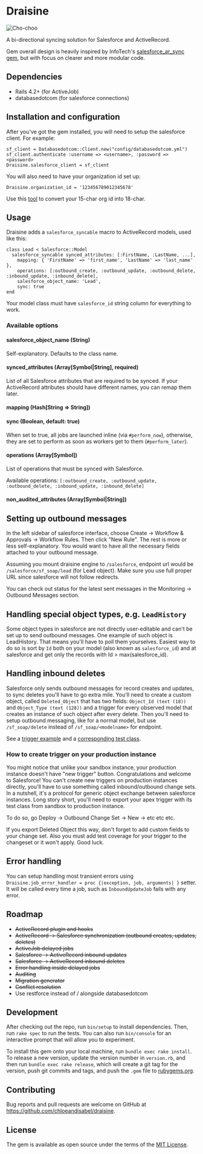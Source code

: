 # Draisine

![Cho-choo](https://upload.wikimedia.org/wikipedia/commons/thumb/3/3d/GAZ-13_Chaika_draisine.jpg/600px-GAZ-13_Chaika_draisine.jpg)

A bi-directional syncing solution for Salesforce and ActiveRecord.

Gem overall design is heavily inspired by InfoTech's [salesforce_ar_sync gem](https://github.com/InfoTech/salesforce_ar_sync), but with focus on clearer and more modular code.

## Dependencies

* Rails 4.2+ (for ActiveJob)
* databasedotcom (for salesforce connections)


## Installation and configuration

After you've got the gem installed, you will need to setup the salesforce client. For example:

```
sf_client = Databasedotcom::Client.new("config/databasedotcom.yml")
sf_client.authenticate :username => <username>, :password => <password>
Draisine.salesforce_client = sf_client
```

You will also need to have your organization id set up:

```
Draisine.organization_id = '123456789012345678'
```

Use this [tool](https://cloudjedi.wordpress.com/no-fuss-salesforce-id-converter/) to convert your 15-char org id into 18-char.

## Usage

Draisine adds a `salesforce_syncable` macro to ActiveRecord models, used like this:

```
class Lead < Salesforce::Model
  salesforce_syncable synced_attributes: [:FirstName, :LastName, ...],
    mapping: { 'FirstName' => 'first_name', 'LastName' => 'last_name' },
    operations: [:outbound_create, :outbound_update, :outbound_delete, :inbound_update, :inbound_delete],
    salesforce_object_name: 'Lead',
    sync: true
end
```

Your model class must have `salesforce_id` string column for everything to work.

### Available options

#### salesforce_object_name (String)

Self-explanatory. Defaults to the class name.

#### synced_attributes (Array[Symbol|String], required)

List of all Salesforce attributes that are required to be synced. If your ActiveRecord attributes should have different names, you can remap them later.

#### mapping (Hash[String => String])

#### sync (Boolean, default: true)

When set to true, all jobs are launched inline (via `#perform_now`), otherwise, they are set to perform as soon as workers get to them (`#perform_later`).

#### operations (Array[Symbol])

List of operations that must be synced with Salesforce.

Available operations: `[:outbound_create, :outbound_update, :outbound_delete, :inbound_update, :inbound_delete]`

#### non_audited_attributes (Array[Symbol|String])

## Setting up outbound messages

In the left sidebar of salesforce interface, choose Create -> Workflow & Approvals -> Workflow Rules. Then click "New Rule". The rest is more or less self-explanatory. You would want to have all the necessary fields attached to your outbound message.

Assuming you mount draisine engine to `/salesforce`, endpoint url would be `/salesforce/sf_soap/lead` (for Lead object). Make sure you use full proper URL since salesforce will not follow redirects.

You can check out status for the latest sent messages in the Monitoring -> Outbound Messages section.

## Handling special object types, e.g. `LeadHistory`

Some object types in salesforce are not directly user-editable and can't be set up to send outbound messages. One example of such object is LeadHistory. That means you'll have to poll them yourselves. Easiest way to do so is sort by `Id` both on your model (also known as `salesforce_id`) and at salesforce and get only the records with Id > max(salesforce_id).

## Handling inbound deletes

Salesforce only sends outbound messages for record creates and updates, to sync deletes you'll have to go extra mile. You'll need to create a custom object, called `Deleted_Object` that has two fields: `Object_Id (text (18))` and `Object_Type (text (128))` and a trigger for every observed model that creates an instance of such object after every delete. Then you'll need to setup outbound messaging, like for a normal model, but use `/sf_soap/delete` instead of `/sf_soap/<modelname>` for endpoint.

See a [trigger example](salesforce/sample_delete_trigger.apex) and a [corresponding test class](salesforce/sample_test_class_for_delete_trigger.apex).


### How to create trigger on your production instance

You might notice that unlike your sandbox instance, your production instance doesn't have "new trigger" button. Congratulations and welcome to Salesforce! You can't create new triggers on production instances directly, you'll have to use something called inbound/outbound change sets. In a nutshell, it's a protocol for generic object exchange between salesforce instances. Long story short, you'll need to export your apex trigger with its test class from sandbox to production instance.

To do so, go Deploy -> Outbound Change Set -> New -> etc etc etc.

If you export Deleted Object this way, don't forget to add custom fields to your change set. Also you must add test coverage for your trigger to the changeset or it won't apply. Good luck.


## Error handling

You can setup handling most transient errors using `Draisine.job_error_handler = proc {|exception, job, arguments| }` setter. It will be called every time a job, such as `InboundUpdateJob` fails with any error.

## Roadmap


* ~~ActiveRecord plugin and hooks~~
* ~~ActiveRecord -> Salesforce synchronization (outbound creates, updates, deletes)~~
* ~~ActiveJob delayed jobs~~
* ~~Salesforce -> ActiveRecord inbound updates~~
* ~~Salesforce -> ActiveRecord inbound deletes~~
* ~~Error handling inside delayed jobs~~
* ~~Auditing~~
* ~~Migration generator~~
* ~~Conflict resolution~~
* Use restforce instead of / alongside databasedotcom


## Development

After checking out the repo, run `bin/setup` to install dependencies. Then, run `rake spec` to run the tests. You can also run `bin/console` for an interactive prompt that will allow you to experiment.

To install this gem onto your local machine, run `bundle exec rake install`. To release a new version, update the version number in `version.rb`, and then run `bundle exec rake release`, which will create a git tag for the version, push git commits and tags, and push the `.gem` file to [rubygems.org](https://rubygems.org).

## Contributing

Bug reports and pull requests are welcome on GitHub at https://github.com/chloeandisabel/draisine.


## License

The gem is available as open source under the terms of the [MIT License](http://opensource.org/licenses/MIT).

